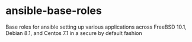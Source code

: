 # ansible-base-roles
Base roles for ansible setting up various applications across FreeBSD 10.1, Debian 8.1, and Centos 7.1 in a secure by default fashion
